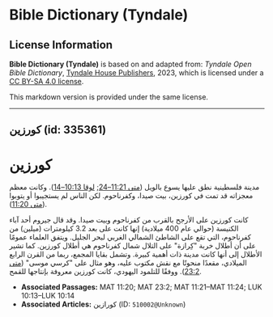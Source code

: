 # Bible Dictionary (Tyndale)

## License Information

**Bible Dictionary (Tyndale)** is based on and adapted from: _Tyndale Open Bible Dictionary_, [Tyndale House Publishers](https://tyndaleopenresources.com/), 2023, which is licensed under a [CC BY-SA 4.0 license](https://creativecommons.org/licenses/by-sa/4.0/legalcode.en).

This markdown version is provided under the same license.



--------------------------------

## كورزين (id: 335361)

كورزين
======

مدينة فلسطينية نطق عليها يسوع بالويل ([متى 11:21–24](https://ref.ly/Matt11:21-Matt11:24); [لوقا 10:13–14](https://ref.ly/Luke10:13-Luke10:14)). وكانت معظم معجزاته قد تمت في كورزين، بيت صيدا، وكفرناحوم. لكن الناس لم يستجيبوا أو يتوبوا ([متى 11:20](https://ref.ly/Matt11:20)).

كانت كورزين على الأرجح بالقرب من كفرناحوم وبيت صيدا. وقد قال جيروم أحد آباء الكنيسة (حوالي عام 400 ميلادية) إنها كانت على بعد 3\.2 كيلومترات (ميلين) من كفرناحوم، التي تقع على الشاطئ الشمالي الغربي لبحر الجليل. ويتفق العلماء عمومًا على أن أطلال خربة "كِرازة" على التلال شمال كفرناحوم هي أطلال كورزين. كما تشير الأطلال إلى أنها كانت مدينة ذات أهمية كبيرة. وتشمل بقايا المجمع، ربما من القرن الرابع الميلادي، مقعدًا منحوتًا مع نقش مكتوب عليه، وهو مثال على "كرسي موسى" ([متى 23:2](https://ref.ly/Matt23:2)). ووفقًا للتلمود اليهودي، كانت كورزين معروفة بإنتاجها للقمح.

* **Associated Passages:** MAT 11:20; MAT 23:2; MAT 11:21–MAT 11:24; LUK 10:13–LUK 10:14
* **Associated Articles:** كورازين (ID: `510002@Unknown`)

